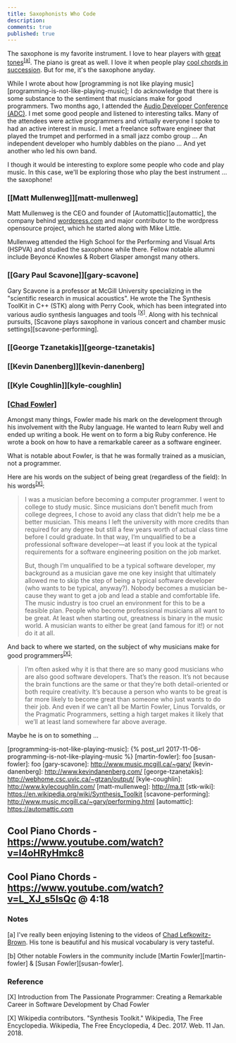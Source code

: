 ```yaml
---
title: Saxophonists Who Code
description: 
comments: true
published: true
---
```


The saxophone is my favorite instrument.  I love to hear players with [great tones][lefkowitz-brown-recordame]<sup>[[a]](#great-tone)</sup>.  The piano is great as well.  I love it when people play [cool chords in succession][cool-chords].  But for me, it's the saxophone anyday.

While I wrote about how [programming is not like playing music][programming-is-not-like-playing-music]; I do acknowledge that there is some substance to the sentiment that musicians make for good programmers.  Two months ago, I attended the [Audio Developer Conference (ADC)][adc].  I met some good people and listened to interesting talks.  Many of the attendees were active programmers and virtually everyone I spoke to had an active interest in music.  I met a freelance software engineer that played the trumpet and performed in a small jazz combo group ... An independent developer who humbly dabbles on the piano ... And yet another who led his own band.

I though it would be interesting to explore some people who code and play music.  In this case, we'll be exploring those who play the best instrument ... the saxophone!

### [[Matt Mullenweg]][matt-mullenweg]
Matt Mullenweg is the CEO and founder of [Automattic][automattic], the company behind [wordpress.com](https://wordpress.com) and major contributor to the wordpress opensource project, which he started along with Mike Little.

Mullenweg attended the High School for the Performing and Visual Arts (HSPVA) and studied the saxophone while there.  Fellow notable allumni include Beyoncé Knowles & Robert Glasper amongst many others.

### [[Gary Paul Scavone]][gary-scavone]
Gary Scavone is a professor at McGill University specializing in the "scientific research in musical acoustics".  He wrote the The Synthesis ToolKit in C++ (STK) along with Perry Cook, which has been integrated into various audio synthesis languages and tools <sup>[[X]](#stk-wiki)</sup>.  Along with his technical pursuits, [Scavone plays saxophone in various concert and chamber music settings][scavone-performing].

### [[George Tzanetakis]][george-tzanetakis]


### [[Kevin Danenberg]][kevin-danenberg]


### [[Kyle Coughlin]][kyle-coughlin]




### [[Chad Fowler]][chad-fowler]
Amongst many things, Fowler made his mark on the development through his involvement with the Ruby language.  He wanted to learn Ruby well and ended up writing a book.  He went on to form a big Ruby conference.  He wrote a book on how to have a remarkable career as a software engineer.

What is notable about Fowler, is that he was formally trained as a musician, not a programmer.

Here are his words on the subject of being great (regardless of the field): In his words<sup>[[X]](#the-passionate-programmer)</sup>:

> I was a musician before becoming a computer programmer. I went to college to study music. Since musicians don’t benefit much from college degrees, I chose to avoid any class that didn’t help me be a better musician. This means I left the university with more credits than required for any degree but still a few years worth of actual class time before I could graduate. In that way, I’m unqualified to be a professional software developer—at least if you look at the typical requirements for a software engineering position on the job market.
>
> But, though I’m unqualified to be a typical software developer, my background as a musician gave me one key insight that ultimately allowed me to skip the step of being a typical software developer (who wants to be typical, anyway?). Nobody becomes a musician be- cause they want to get a job and lead a stable and comfortable life. The music industry is too cruel an environment for this to be a feasible plan. People who become professional musicians all want to be great. At least when starting out, greatness is binary in the music world. A musician wants to either be great (and famous for it!) or not do it at all.

And back to where we started, on the subject of why musicians make for good programmers<sup>[[X]](#the-passionate-programmer)</sup>:
> I’m often asked why it is that there are so many good musicians who are also good software developers. That’s the reason. It’s not because the brain functions are the same or that they’re both detail-oriented or both require creativity. It’s because a person who wants to be great is far more likely to become great than someone who just wants to do their job. And even if we can’t all be Martin Fowler, Linus Torvalds, or the Pragmatic Programmers, setting a high target makes it likely that we’ll at least land somewhere far above average.

Maybe he is on to something ...


[adc]: https://juce.com/adc-2017
[chad-fowler]: foo
[cool-chords]: foo
[lefkowitz-brown-recordame]: https://www.youtube.com/watch?v=dIhCMLBbwqs
[lefkowitz-brown]: http://www.chadlefkowitz-brown.com/
[programming-is-not-like-playing-music]: {% post_url 2017-11-06-programming-is-not-like-playing-music %}
[martin-fowler]: foo
[susan-fowler]: foo
[gary-scavone]: http://www.music.mcgill.ca/~gary/
[kevin-danenberg]: http://www.kevindanenberg.com/
[george-tzanetakis]: http://webhome.csc.uvic.ca/~gtzan/output/
[kyle-coughlin]: http://www.kylecoughlin.com/
[matt-mullenweg]: http://ma.tt
[stk-wiki]: https://en.wikipedia.org/wiki/Synthesis_Toolkit
[scavone-performing]: http://www.music.mcgill.ca/~gary/performing.html
[automattic]: https://automattic.com

## Cool Piano Chords - https://www.youtube.com/watch?v=l4oHRyHmkc8
## Cool Piano Chords - https://www.youtube.com/watch?v=L_XJ_s5IsQc @ 4:18

### Notes
[<a name="great-tone">a</a>] I've really been enjoying listening to the videos of [Chad Lefkowitz-Brown][lefkowitz-brown].  His tone is beautiful and his musical vocabulary is very tasteful.

[<a name="no-fowler-relation">b</a>] Other notable Fowlers in the community include [Martin Fowler][martin-fowler] & [Susan Fowler][susan-fowler]. 

### Reference
[<a name="the-passionate-programmer">X</a>] Introduction from The Passionate Programmer: Creating a Remarkable Career in Software Development by Chad Fowler

[<a name="stk-wiki">X</a>] Wikipedia contributors. "Synthesis Toolkit." Wikipedia, The Free Encyclopedia. Wikipedia, The Free Encyclopedia, 4 Dec. 2017. Web. 11 Jan. 2018.
